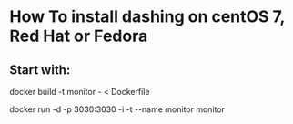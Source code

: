 # How To install dashing on centOS 7, Red Hat or Fedora

## Start with:

docker build -t monitor - < Dockerfile 

docker run -d -p 3030:3030 -i -t --name monitor  monitor
